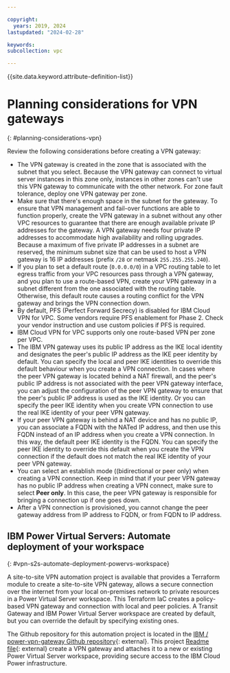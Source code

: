 ```yaml
---

copyright:
  years: 2019, 2024
lastupdated: "2024-02-28"

keywords:
subcollection: vpc

---
```


{{site.data.keyword.attribute-definition-list}}

# Planning considerations for VPN gateways
{: #planning-considerations-vpn}

Review the following considerations before creating a VPN gateway:

* The VPN gateway is created in the zone that is associated with the subnet that you select. Because the VPN gateway can connect to virtual server instances in this zone only, instances in other zones can't use this VPN gateway to communicate with the other network. For zone fault tolerance, deploy one VPN gateway per zone.
* Make sure that there's enough space in the subnet for the gateway. To ensure that VPN management and fail-over functions are able to function properly, create the VPN gateway in a subnet without any other VPC resources to guarantee that there are enough available private IP addresses for the gateway. A VPN gateway needs four private IP addresses to accommodate high availability and rolling upgrades. Because a maximum of five private IP addresses in a subnet are reserved, the minimum subnet size that can be used to host a VPN gateway is 16 IP addresses (prefix `/28` or netmask `255.255.255.240`).
* If you plan to set a default route (`0.0.0.0/0`) in a VPC routing table to let egress traffic from your VPC resources pass through a VPN gateway, and you plan to use a route-based VPN, create your VPN gateway in a subnet different from the one associated with the routing table. Otherwise, this default route causes a routing conflict for the VPN gateway and brings the VPN connection down.
* By default, PFS (Perfect Forward Secrecy) is disabled for IBM Cloud VPN for VPC. Some vendors require PFS enablement for Phase 2. Check your vendor instruction and use custom policies if PFS is required.
* IBM Cloud VPN for VPC supports only one route-based VPN per zone per VPC.
* The IBM VPN gateway uses its public IP address as the IKE local identity and designates the peer's public IP address as the IKE peer identity by default. You can specify the local and peer IKE identities to override this default behaviour when you create a VPN connection. In cases where the peer VPN gateway is located behind a NAT firewall, and the peer's public IP address is not associated with the peer VPN gateway interface, you can adjust the configuration of the peer VPN gateway to ensure that the peer's public IP address is used as the IKE identity. Or you can specify the peer IKE identity when you create VPN connection to use the real IKE identity of your peer VPN gateway.
* If your peer VPN gateway is behind a NAT device and has no public IP, you can associate a FQDN with the NATed IP address, and then use this FQDN instead of an IP address when you create a VPN connection. In this way, the default peer IKE identity is the FQDN. You can specify the peer IKE identity to override this default when you create the VPN connection if the default does not match the real IKE identity of your peer VPN gateway.
* You can select an establish mode ((bidirectional or peer only) when creating a VPN connection. Keep in mind that if your peer VPN gateway has no public IP address when creating a VPN connect, make sure to select **Peer only**. In this case, the peer VPN gateway is responsible for bringing a connection up if one goes down.
* After a VPN connection is provisioned, you cannot change the peer gateway address from IP address to FQDN, or from FQDN to IP address.

## IBM Power Virtual Servers: Automate deployment of your workspace
{: #vpn-s2s-automate-deployment-powervs-workspace}

A site-to-site VPN automation project is available that provides a Terraform module to create a site-to-site VPN gateway, allows a secure connection over the internet from your local on-premises network to private resources in a Power Virtual Server workspace. This Terraform IaC creates a policy-based VPN gateway and connection with local and peer policies. A Transit Gateway and IBM Power Virtual Server workspace are created by default, but you can override the default by specifying existing ones.

The Github repository for this automation project is located in the [IBM /
power-vpn-gateway Github repository](https://github.com/IBM/power-vpn-gateway/){: external}. This project [Readme file](https://github.com/IBM/power-vpn-gateway/blob/master/README.md){: external} create a VPN gateway and attaches it to a new or existing Power Virtual Server workspace, providing secure access to the IBM Cloud Power infrastructure.
